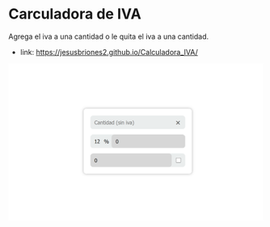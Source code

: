 # Carculadora de IVA
Agrega el iva a una cantidad o le quita el iva a una cantidad.

* link: https://jesusbriones2.github.io/Calculadora_IVA/

![Page capture](page_capture.png "Page capture")
